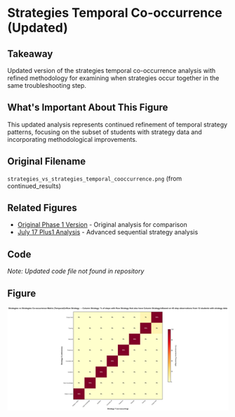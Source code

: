 # Strategies Temporal Co-occurrence (Updated)

## Takeaway
Updated version of the strategies temporal co-occurrence analysis with refined methodology for examining when strategies occur together in the same troubleshooting step.

## What's Important About This Figure
This updated analysis represents continued refinement of temporal strategy patterns, focusing on the subset of students with strategy data and incorporating methodological improvements.

## Original Filename
`strategies_vs_strategies_temporal_cooccurrence.png` (from continued_results)

## Related Figures
- [Original Phase 1 Version](../../../Phase_1/Strategies_Temporal_Cooccurrence/) - Original analysis for comparison
- [July 17 Plus1 Analysis](../../July_17_Results/Strategies_Temporal_Plus1/) - Advanced sequential strategy analysis

## Code
*Note: Updated code file not found in repository*

## Figure

![Strategies Temporal Co-occurrence Updated](./figure.png)